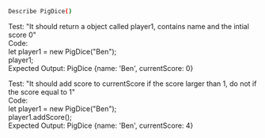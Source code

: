 ```sh
Describe PigDice()
```
Test: "It should return a object called player1, contains name and the intial score 0"\
Code:\
let player1 = new PigDice("Ben");\
player1;\
Expected Output: PigDice {name: 'Ben', currentScore: 0}

Test: "It should add score to currentScore if the score larger than 1, do not if the score equal to 1"\
Code:\
let player1 = new PigDice("Ben");\
player1.addScore();\
Expected Output: PigDice {name: 'Ben', currentScore: 4}


